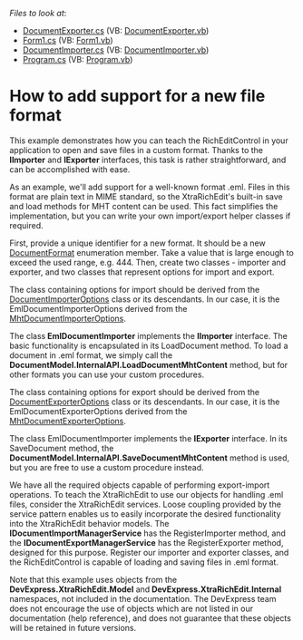 <!-- default file list -->
*Files to look at*:

* [DocumentExporter.cs](./CS/Export/DocumentExporter.cs) (VB: [DocumentExporter.vb](./VB/Export/DocumentExporter.vb))
* [Form1.cs](./CS/Form1.cs) (VB: [Form1.vb](./VB/Form1.vb))
* [DocumentImporter.cs](./CS/Import/DocumentImporter.cs) (VB: [DocumentImporter.vb](./VB/Import/DocumentImporter.vb))
* [Program.cs](./CS/Program.cs) (VB: [Program.vb](./VB/Program.vb))
<!-- default file list end -->
# How to add support for a new file format


<p>This example demonstrates how you can teach the RichEditControl in your application to open and save files in a custom format. Thanks to the <strong>IImporter</strong> and <strong>IExporter</strong> interfaces, this task is rather straightforward, and can be accomplished with ease.</p><p>As an example, we'll add support for a well-known format .eml. Files in this format are plain text in MIME standard, so the XtraRichEdit's built-in save and load methods for MHT content can be used. This fact simplifies the implementation, but you can write your own import/export helper classes if required.</p><p>First, provide a unique identifier for a new format. It should be a new <a href="http://documentation.devexpress.com/#Silverlight/clsDevExpressXtraRichEditDocumentFormattopic">DocumentFormat</a> enumeration member. Take a value that is large enough to exceed the used range, e.g. 444. Then, create two classes - importer and exporter, and two classes that represent options for import and export. </p><p>The class containing options for import should be derived from the <a href="http://documentation.devexpress.com/#Silverlight/clsDevExpressXtraRichEditImportDocumentImporterOptionstopic">DocumentImporterOptions</a> class or its descendants. In our case, it is the EmlDocumentImporterOptions derived from the <a href="http://documentation.devexpress.com/#Silverlight/clsDevExpressXtraRichEditImportMhtDocumentImporterOptionstopic">MhtDocumentImporterOptions</a>. </p><p>The class<strong> EmlDocumentImporter</strong> implements the <strong>IImporter<DocumentFormat, bool></strong> interface. The basic functionality is encapsulated in its LoadDocument method. To load a document in .eml format, we simply call the <strong>DocumentModel.InternalAPI.LoadDocumentMhtContent</strong> method, but for other formats you can use your custom procedures. </p><p>The class containing options for export should be derived from the <a href="http://documentation.devexpress.com/#Silverlight/clsDevExpressXtraRichEditExportDocumentExporterOptionstopic">DocumentExporterOptions</a> class or its descendants. In our case, it is the EmlDocumentExporterOptions derived from the <a href="http://documentation.devexpress.com/#Silverlight/clsDevExpressXtraRichEditExportMhtDocumentExporterOptionstopic">MhtDocumentExporterOptions</a>. </p><p>The class EmlDocumentImporter implements the <strong>IExporter<DocumentFormat, bool></strong> interface. In its SaveDocument method, the <strong>DocumentModel.InternalAPI.SaveDocumentMhtContent</strong> method is used, but you are free to use a custom procedure instead. </p><p>We have all the required objects capable of performing export-import operations. To teach the XtraRichEdit to use our objects for handling .eml files, consider the XtraRichEdit services. Loose coupling provided by the service pattern enables us to easily incorporate the desired functionality into the XtraRichEdit behavior models. The <strong>IDocumentImportManagerService</strong> has the RegisterImporter method, and the <strong>IDocumentExportManagerService</strong> has the RegisterExporter method, designed for this purpose. Register our importer and exporter classes, and the RichEditControl is capable of loading and saving files in .eml format. </p><p>Note that this example uses objects from the <strong>DevExpress.XtraRichEdit.Model</strong> and<strong> DevExpress.XtraRichEdit.Internal</strong> namespaces, not included in the documentation. The DevExpress team does not encourage the use of objects which are not listed in our documentation (help reference), and does not guarantee that these objects will be retained in future versions.</p>

<br/>


